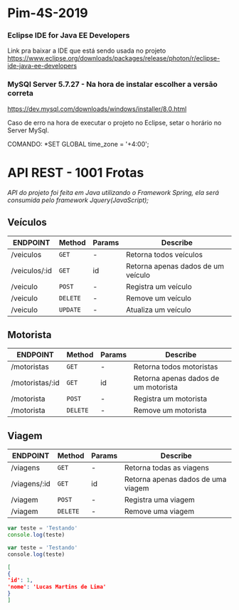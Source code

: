 # Pim-4S-2019

### Eclipse IDE for Java EE Developers 
Link pra baixar a IDE que está sendo usada no projeto
https://www.eclipse.org/downloads/packages/release/photon/r/eclipse-ide-java-ee-developers


### MySQl Server 5.7.27  - Na hora de instalar escolher a versão correta
https://dev.mysql.com/downloads/windows/installer/8.0.html


Caso de erro na hora de executar o projeto no Eclipse, setar o horário no Server MySql.

COMANDO: *SET GLOBAL time_zone = '+4:00'; 

# API REST - 1001 Frotas
*API do projeto foi feita em Java utilizando o Framework Spring, ela será consumida pelo framework Jquery(JavaScript);*


## Veículos

| ENDPOINT  | Method | Params | Describe |
| --- | --- | --- | --- |
| /veiculos | `GET` | - | Retorna todos veículos |
| /veiculos/:id | `GET` | id | Retorna apenas dados de um veículo |
| /veiculo | `POST` | - | Registra um veículo |
| /veiculo | `DELETE` | - | Remove um veículo |
| /veiculo | `UPDATE` | - | Atualiza um veículo |


## Motorista

| ENDPOINT  | Method | Params | Describe |
| --- | --- | --- | --- |
| /motoristas | `GET` | - | Retorna todos motoristas |
| /motoristas/:id | `GET` | id | Retorna apenas dados de um motorista |
| /motorista | `POST` | - | Registra um motorista |
| /motorista | `DELETE` | - | Remove um motorista |


## Viagem

| ENDPOINT  | Method | Params | Describe |
| --- | --- | --- | --- |
| /viagens | `GET` | - | Retorna todas as viagens |
| /viagens/:id | `GET` | id | Retorna apenas dados de uma viagem |
| /viagem | `POST` | - | Registra uma viagem |
| /viagem | `DELETE` | - | Remove uma viagem |

```javascript
var teste = 'Testando'
console.log(teste)
```

```php
var teste = 'Testando'
console.log(teste)
```

```json
[
{
'id': 1,
'nome': 'Lucas Martins de Lima'
}
]
```



